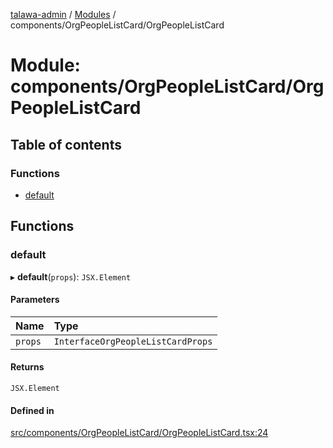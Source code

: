 [talawa-admin](../README.md) / [Modules](../modules.md) / components/OrgPeopleListCard/OrgPeopleListCard

# Module: components/OrgPeopleListCard/OrgPeopleListCard

## Table of contents

### Functions

- [default](components_OrgPeopleListCard_OrgPeopleListCard.md#default)

## Functions

### default

▸ **default**(`props`): `JSX.Element`

#### Parameters

| Name | Type |
| :------ | :------ |
| `props` | `InterfaceOrgPeopleListCardProps` |

#### Returns

`JSX.Element`

#### Defined in

[src/components/OrgPeopleListCard/OrgPeopleListCard.tsx:24](https://github.com/PalisadoesFoundation/talawa-admin/blob/de1d4ad/src/components/OrgPeopleListCard/OrgPeopleListCard.tsx#L24)
